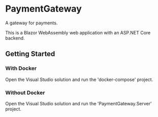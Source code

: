 # PaymentGateway

A gateway for payments.

This is a Blazor WebAssembly web application with an ASP.NET Core backend.

## Getting Started

### With Docker

Open the Visual Studio solution and run the 'docker-compose' project.

### Without Docker

Open the Visual Studio solution and run the 'PaymentGateway.Server' project.

